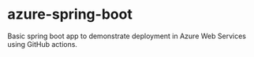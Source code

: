# azure-spring-boot

Basic spring boot app to demonstrate deployment in Azure Web Services using GitHub actions.